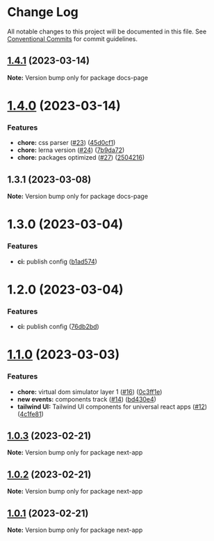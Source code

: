 # Change Log

All notable changes to this project will be documented in this file.
See [Conventional Commits](https://conventionalcommits.org) for commit guidelines.

## [1.4.1](https://github.com/react-universal/tailwind/compare/v1.4.0...v1.4.1) (2023-03-14)

**Note:** Version bump only for package docs-page

# [1.4.0](https://github.com/react-universal/tailwind/compare/v1.3.1...v1.4.0) (2023-03-14)

### Features

- **chore:** css parser ([#23](https://github.com/react-universal/tailwind/issues/23)) ([45d0cf1](https://github.com/react-universal/tailwind/commit/45d0cf186666a3ca71cc94d2db4b95cfbed2a8d9))
- **chore:** lerna version ([#24](https://github.com/react-universal/tailwind/issues/24)) ([7b9da72](https://github.com/react-universal/tailwind/commit/7b9da7282818f979fe0c775676b8f002d9b6d249))
- **chore:** packages optimized ([#27](https://github.com/react-universal/tailwind/issues/27)) ([2504216](https://github.com/react-universal/tailwind/commit/2504216722cabe8de83eeb0d66e39085d51592f5))

## 1.3.1 (2023-03-08)

**Note:** Version bump only for package docs-page

# 1.3.0 (2023-03-04)

### Features

- **ci:** publish config ([b1ad574](https://github.com/react-universal/tailwind/commit/b1ad57437554aaef9759edcae659b8fbe5a57027))

# 1.2.0 (2023-03-04)

### Features

- **ci:** publish config ([76db2bd](https://github.com/react-universal/tailwind/commit/76db2bdefed8467226229204d9ce53e9cfe27356))

# [1.1.0](https://github.com/react-universal/nativewind/compare/v1.0.3...v1.1.0) (2023-03-03)

### Features

- **chore:** virtual dom simulator layer 1 ([#16](https://github.com/react-universal/nativewind/issues/16)) ([0c3ff1e](https://github.com/react-universal/nativewind/commit/0c3ff1ecb1c457d19da05794b91d7e6a39c7186d))
- **new events:** components track ([#14](https://github.com/react-universal/nativewind/issues/14)) ([bd430e4](https://github.com/react-universal/nativewind/commit/bd430e4fcbd8acf15c945fa46027336925874552))
- **tailwind UI:** Tailwind UI components for universal react apps ([#12](https://github.com/react-universal/nativewind/issues/12)) ([4c1fe81](https://github.com/react-universal/nativewind/commit/4c1fe8167476ebf09142a0915c08b26628a79764))

## [1.0.3](https://github.com/react-universal/nativewind/compare/v1.0.2...v1.0.3) (2023-02-21)

**Note:** Version bump only for package next-app

## [1.0.2](https://github.com/react-universal/nativewind/compare/v1.0.1...v1.0.2) (2023-02-21)

**Note:** Version bump only for package next-app

## [1.0.1](https://github.com/react-universal/nativewind/compare/v0.0.11...v1.0.1) (2023-02-21)

**Note:** Version bump only for package next-app
